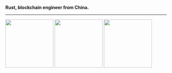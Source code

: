 **Rust, blockchain engineer from China.**

---

<p align="left">
	<img src="https://github-readme-stats.vercel.app/api?username=AurevoirXavier&count_private=true&show_icons=true&hide_title=true&theme=tokyonight" height="150"/>
	<img src="https://github-readme-stats.vercel.app/api/top-langs/?username=AurevoirXavier&hide=php&layout=compact&hide_title=true&theme=tokyonight" height="150"/>
	<img src="https://github-readme-stats.vercel.app/api/wakatime?username=AurevoirXavier&hide_title=true&theme=tokyonight" height="150"/>
</p>
